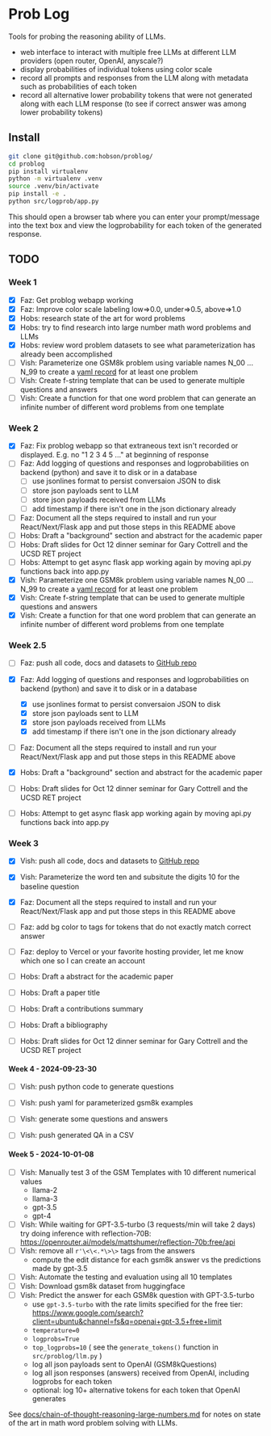 # Prob Log

Tools for probing the reasoning ability of LLMs.

- web interface to interact with multiple free LLMs at different LLM providers (open router, OpenAI, anyscale?)
- display probabilities of individual tokens using color scale
- record all prompts and responses from the LLM along with metadata such as probabilities of each token
- record all alternative lower probability tokens that were not generated along with each LLM response (to see if correct answer was among lower probability tokens)

## Install

```bash
git clone git@github.com:hobson/problog/
cd problog
pip install virtualenv
python -m virtualenv .venv
source .venv/bin/activate
pip install -e .
python src/logprob/app.py
```

This should open a browser tab where you can enter your prompt/message into the text box and view the logprobability for each token of the generated response.

## TODO

### Week 1
- [x] Faz: Get problog webapp working
- [x] Faz: Improve color scale labeling low=>0.0, under=>0.5, above=>1.0
- [x] Hobs: research state of the art for word problems
- [x] Hobs: try to find research into large number math word problems and LLMs
- [x] Hobs: review word problem datasets to see what parameterization has already been accomplished 
- [ ] Vish: Parameterize one GSM8k problem using variable names N_00 ... N_99 to create a [yaml record](docs/chain-of-thought-reasoning-large-numbers.md#Example-parameterized-GSM8k-problem) for at least one problem
- [ ] Vish: Create f-string template that can be used to generate multiple questions and answers
- [ ] Vish: Create a function for that one word problem that can generate an infinite number of different word problems from one template

### Week 2
- [x] Faz: Fix problog webapp so that extraneous text isn't recorded or displayed. E.g. no "1 2 3 4 5 ..." at beginning of response
- [ ] Faz: Add logging of questions and responses and logprobabilities on backend (python) and save it to disk or in a database
   - [ ] use jsonlines format to persist conversaion JSON to disk
   - [ ] store json payloads sent to LLM
   - [ ] store json payloads received from LLMs
   - [ ] add timestamp if there isn't one in the json dictionary already
- [ ] Faz: Document all the steps required to install and run your React/Next/Flask app and put those steps in this README above 
- [ ] Hobs: Draft a "background" section and abstract for the academic paper
- [ ] Hobs: Draft slides for Oct 12 dinner seminar for Gary Cottrell and the UCSD RET project
- [ ] Hobs: Attempt to get async flask app working again by moving api.py functions back into app.py 
- [x] Vish: Parameterize one GSM8k problem using variable names N_00 ... N_99 to create a [yaml record](docs/chain-of-thought-reasoning-large-numbers.md#Example-parameterized-GSM8k-problem) for at least one problem
- [x] Vish: Create f-string template that can be used to generate multiple questions and answers
- [x] Vish: Create a function for that one word problem that can generate an infinite number of different word problems from one template

### Week 2.5
- [ ] Faz: push all code, docs and datasets to [GitHub repo](github.com:hobson/problog/)
- [x] Faz: Add logging of questions and responses and logprobabilities on backend (python) and save it to disk or in a database
   - [x] use jsonlines format to persist conversaion JSON to disk
   - [x] store json payloads sent to LLM
   - [x] store json payloads received from LLMs
   - [x] add timestamp if there isn't one in the json dictionary already
- [ ] Faz: Document all the steps required to install and run your React/Next/Flask app and put those steps in this README above 

- [x] Hobs: Draft a "background" section and abstract for the academic paper
- [ ] Hobs: Draft slides for Oct 12 dinner seminar for Gary Cottrell and the UCSD RET project
- [ ] Hobs: Attempt to get async flask app working again by moving api.py functions back into app.py 

### Week 3
- [x] Vish: push all code, docs and datasets to [GitHub repo](github.com:hobson/problog/)
- [x] Vish: Parameterize the word ten and subsitute the digits 10 for the baseline question
 
- [x] Faz: Document all the steps required to install and run your React/Next/Flask app and put those steps in this README above 
- [ ] Faz: add bg color to <span> tags for tokens that do not exactly match correct answer
- [ ] Faz: deploy to Vercel or your favorite hosting provider, let me know which one so I can create an account

- [ ] Hobs: Draft a abstract for the academic paper
- [ ] Hobs: Draft a paper title
- [ ] Hobs: Draft a contributions summary
- [ ] Hobs: Draft a bibliography
- [ ] Hobs: Draft slides for Oct 12 dinner seminar for Gary Cottrell and the UCSD RET project

#### Week 4 - 2024-09-23-30
- [ ] Vish: push python code to generate questions
- [ ] Vish: push yaml for parameterized gsm8k examples
- [ ] Vish: generate some questions and answers
- [ ] Vish: push generated QA in a CSV


#### Week 5 - 2024-10-01-08
- [ ] Vish: Manually test 3 of the GSM Templates with 10 different numerical values
   - llama-2
   - llama-3
   - gpt-3.5
   - gpt-4
- [ ] Vish: While waiting for GPT-3.5-turbo (3 requests/min will take 2 days) try doing inference with reflection-70B: https://openrouter.ai/models/mattshumer/reflection-70b:free/api
- [ ] Vish: remove all `r'\<\<.*\>\>` tags from the answers
   - compute the edit distance for each gsm8k answer vs the predictions made by gpt-3.5
- [ ] Vish: Automate the testing and evaluation using all 10 templates
- [ ] Vish: Download gsm8k dataset from huggingface
- [ ] Vish: Predict the answer for each GSM8k question with GPT-3.5-turbo
   - use `gpt-3.5-turbo` with the rate limits specified for the free tier: https://www.google.com/search?client=ubuntu&channel=fs&q=openai+gpt-3.5+free+limit
   - `temperature=0`
   - `logprobs=True`
   - `top_logprobs=10` ( see the `generate_tokens()` function in `src/problog/llm.py` )
   - log all json payloads sent to OpenAI (GSM8kQuestions)
   - log all json responses (answers) received from OpenAI, including logprobs for each token
   - optional: log 10+ alternative tokens for each token that OpenAI generates

See [docs/chain-of-thought-reasoning-large-numbers.md](docs/chain-of-thought-reasoning-large-numbers.md) for notes on state of the art in math word problem solving with LLMs.